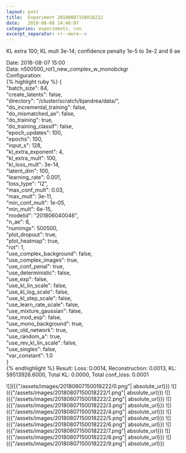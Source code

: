 ```yaml
---
layout: post
title:  Experiment 20180807150018222
date:   2018-08-08 14:46:07
categories: experiments, cnn
excerpt_separator: <!--more-->
---
```

KL extra 100; KL mult 3e-14; confidence penalty 1e-5 to 3e-2 and 6 ae  

 <!--more-->
Date: 2018-08-07 15:00  
Data: n500500_rot1_new_complex_w_monobckgr  
Configuration:   
{% highlight ruby %}
{  
    "batch_size": 64,   
    "create_latents": false,   
    "directory": "/cluster/scratch/bjandrea/data/",   
    "do_incremental_training": false,   
    "do_mismatched_ae": false,   
    "do_training": true,   
    "do_training_classif": false,   
    "epoch_updates": 100,   
    "epochs": 100,   
    "input_s": 128,   
    "kl_extra_exponent": 4,   
    "kl_extra_mult": 100,   
    "kl_loss_mult": 3e-14,   
    "latent_dim": 100,   
    "learning_rate": 0.001,   
    "loss_type": "l2",   
    "max_conf_mult": 0.03,   
    "max_mult": 3e-11,   
    "min_conf_mult": 1e-05,   
    "min_mult": 6e-15,   
    "modelid": "201806040046",   
    "n_ae": 6,   
    "numimgs": 500500,   
    "plot_dropout": true,   
    "plot_heatmap": true,   
    "rot": 1,   
    "use_complex_background": false,   
    "use_complex_images": true,   
    "use_conf_penal": true,   
    "use_deterministic": false,   
    "use_exp": false,   
    "use_kl_lin_scale": false,   
    "use_kl_log_scale": false,   
    "use_kl_step_scale": false,   
    "use_learn_rate_scale": false,   
    "use_mixture_gaussian": false,   
    "use_mod_exp": false,   
    "use_mono_background": true,   
    "use_old_network": true,   
    "use_random_a": true,   
    "use_rev_kl_lin_scale": false,   
    "use_singles": false,   
    "var_constant": 1.0  
}  
{% endhighlight %}
Result: Loss: 0.0014, Reconstruction: 0.0013, KL: 59513926.6000, Total KL: 0.0000,  Total conf_loss: 0.0001  

![]({{"/assets/images/20180807150018222/0.png"| absolute_url}})
![]({{"/assets/images/20180807150018222/1.png"| absolute_url}})
![]({{"/assets/images/20180807150018222/2.png"| absolute_url}})
![]({{"/assets/images/20180807150018222/3.png"| absolute_url}})
![]({{"/assets/images/20180807150018222/4.png"| absolute_url}})
![]({{"/assets/images/20180807150018222/5.png"| absolute_url}})
![]({{"/assets/images/20180807150018222/6.png"| absolute_url}})
![]({{"/assets/images/20180807150018222/7.png"| absolute_url}})
![]({{"/assets/images/20180807150018222/8.png"| absolute_url}})
![]({{"/assets/images/20180807150018222/9.png"| absolute_url}})
